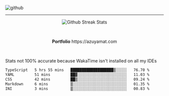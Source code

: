 ![github](https://media.discordapp.net/attachments/881363147364118528/1142610121697021952/background.png?width=1000&height=300)<br>
___
<p align="center">
  <img alt="Github Streak Stats" src="https://streak-stats.demolab.com?user=Azuyamat&theme=transparent&hide_border=true"/>
</p><br>
<p align="center">
      <strong>Portfolio</strong> https://azuyamat.com
</p><br>

Stats not 100% accurate because WakaTime isn't installed on all my IDEs
<!--START_SECTION:waka-->

```txt
TypeScript   5 hrs 55 mins   ███████████████████▒░░░░░   76.70 %
YAML         51 mins         ██▓░░░░░░░░░░░░░░░░░░░░░░   11.03 %
CSS          42 mins         ██▒░░░░░░░░░░░░░░░░░░░░░░   09.24 %
Markdown     6 mins          ▒░░░░░░░░░░░░░░░░░░░░░░░░   01.35 %
INI          3 mins          ▒░░░░░░░░░░░░░░░░░░░░░░░░   00.83 %
```

<!--END_SECTION:waka-->
